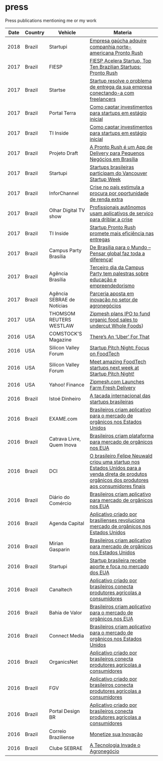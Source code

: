 # press
Press publications mentioning me or my work

Date | Country | Vehicle | Materia  
--- | --- | --- | --- |
2018 | Brazil | Startupi | [Empresa gaúcha adquire companhia norte-americana Pronto Rush](https://startupi.com.br/2018/06/empresa-gaucha-adquire-companhia-norte-americana-pronto-rush/)
2017 | Brazil | FIESP | [FIESP Acelera Startup, Top Ten Brazilian Startups: Pronto Rush](press/pronto_rush_top_10_brazilian_startups.pdf)
2017 | Brazil | Startse | [Startup resolve o problema de entrega da sua empresa conectando-a com freelancers](https://conteudo.startse.com.br/startups/taina/startup-resolve-problema-de-entrega-retail/)
2017 | Brazil | Portal Terra | [Como captar investimentos para startups em estágio inicial](https://www.terra.com.br/noticias/tecnologia/canaltech/como-captar-investimentos-para-startups-em-estagio-inicial,97f4010d6005c25f0613f18ebf28b66avt98w02s.html)
2017 | Brazil | TI Inside | [Como captar investimentos para startups em estágio inicial](http://tiinside.com.br/tiinside/webinside/13/10/2017/como-captar-investimentos-para-startups-em-estagio-inicial/)
2017 | Brazil | Projeto Draft | [A Pronto Rush é um App de Delivery para Pequenos Negócios em Brasília](http://projetodraft.com/a-pronto-rush-e-um-app-de-delivery-para-pequenos-negocios-em-brasilia/)
2017 | Brazil | Startupi | [Startups brasileiras participam do Vancouver Startup Week](https://startupi.com.br/2017/09/startups-brasileiras-participam-do-vancouver-startup-week-2017/)
2017 | Brazil | InforChannel | [Crise no país estimula a procura por oportunidade de renda extra](https://inforchannel.com.br/2017/09/05/crise-no-pais-estimula-procura-por-oportunidade-de-renda-extra/)
2017 | Brazil | Olhar Digital TV show | [Profissionais autônomos usam aplicativos de serviço para driblar a crise](https://olhardigital.com.br/video/profissionais-autonomos-usam-aplicativos-de-servico-para-driblar-a-crise/71378)
2017 | Brazil | TI Inside | [Startup Pronto Rush promete mais eficiência nas entregas](press/startup_pronto_rush_promete_mais_eficiencia_nas_entregas___ti_inside_online_-_web_inside.pdf)
2017 | Brazil | Campus Party Brasília | [De Brasília para o Mundo – Pensar global faz toda a diferença!](https://youtu.be/V2G-fqyZptw?t=7481)
2017 | Brazil | Agência Brasília | [Terceiro dia da Campus Party tem palestras sobre educação e empreendedorismo](https://www.agenciabrasilia.df.gov.br/2017/06/16/terceiro-dia-da-campus-party-tem-palestras-sobre-educacao-e-empreendedorismo/)
2017 | Brazil | Agência SEBRAE de Notícias | [Parceria aposta em inovação no setor de agronegócios](http://www.agenciasebrae.com.br/sites/asn/uf/NA/parceria-aposta-em-inovacao-no-setor-de-agronegocios,3ef4fac7748ac510VgnVCM1000004c00210aRCRD)
2017 | USA | THOMSOM REUTERS WESTLAW | [Zipmesh plans IPO to fund organic food sales to undercut Whole Foods](https://content.next.westlaw.com/Document/Ie2981078ea5311e698dc8b09b4f043e0/View/FullText.html?originationContext=docHeader&contextData=(sc.Search)&transitionType=Document&needToInjectTerms=False&docSource=8f205a563e7444869a3d623e2deb893e&firstPage=true&bhcp=1))
2016 | USA | COMSTOCK'S Magazine | [There’s An ‘Uber’ For That](https://www.comstocksmag.com/web-only/theres-uber)
2016 | USA | Silicon Valley Forum | [Startup Pitch Night: Focus on FoodTech](http://siliconvalleyforum.com/article/startup-pitch-night-focus-on-foodtech)
2016 | USA | Silicon Valley Forum | [Meet amazing FoodTech startups next week at Startup Pitch Night!](http://siliconvalleyforum.com/article/meet-amazing-foodtech-startups-next-week-at-startup-pitch-night)
2016 | USA | Yahoo! Finance | [Zipmesh.com Launches Farm Fresh Delivery](press/zipmesh.pdf)
2016 | Brazil | Istoé Dinheiro | [A tacada internacional das startups brasileiras](https://www.neuwald.biz/wp-content/uploads/2018/12/archive.zip)
2016 | Brazil | EXAME.com | [Brasileiros criam aplicativo para o mercado de orgânicos nos Estados Unidos](http://exame.abril.com.br/negocios/dino/brasileiros-criam-aplicativo-para-mercado-de-organicos-nos-estados-unidos-dino89084290131/)
2016 | Brazil | Catrava Livre, Quem Inova | [Brasileiros criam plataforma para mercado de orgânicos nos EUA](https://queminova.catracalivre.com.br/inova/brasileiros-criam-plataforma-para-mercado-de-organicos-nos-eua/)
2016 | Brazil | DCI | [O brasileiro Felipe Neuwald criou uma startup nos Estados Unidos para a venda direta de produtos orgânicos dos produtores aos consumidores finais](press/cdi_zipmesh.pdf)
2016 | Brazil | Diário do Comércio | [Brasileiros criam aplicativo para mercado de orgânicos nos EUA](press/curtas.pdf)
2016 | Brazil | Agenda Capital | [Aplicativo criado por brasilienses revoluciona mercado de orgânicos nos Estados Unidos](http://agendacapital.com.br/aplicativo-criado-por-brasilienses-revoluciona-mercado-de-organicos-nos-estados-unidos/)
2016 | Brazil | Mirian Gasparin | [Brasileiros criam aplicativo para mercado de orgânicos nos Estados Unidos](http://miriangasparin.com.br/2016/06/brasileiros-criam-aplicativo-para-mercado-de-organicos-nos-estados-unidos/)
2016 | Brazil | Startupi | [Startup brasileira recebe aporte e foca no mercado dos EUA](https://startupi.com.br/2016/05/startup-brasileira-recebe-aporte-e-foca-no-mercado-dos-eua/)
2016 | Brazil | Canaltech | [Aplicativo criado por brasileiros conecta produtores agrícolas a consumidores](https://corporate.canaltech.com.br/noticia/startups/aplicativo-criado-por-brasileiros-conecta-produtores-agricolas-a-consumidores-67227/)
2016 | Brazil | Bahia de Valor | [Brasileiros criam aplicativo para o mercado de orgânicos nos EUA](http://www.bahiadevalor.com.br/2016/05/brasileiros-criam-aplicativo-para-mercado-de-organicos-nos-eua/)
2016 | Brazil | Connect Media | [Brasileiros criam aplicativo para o mercado de orgânicos nos Estados Unidos](http://www.connectmedia.com.br/index.php?pagina=publicacao.php&idpublicacao=2310)
2016 | Brazil | OrganicsNet | [Aplicativo criado por brasileiros conecta produtores agrícolas a consumidores](http://www.organicsnet.com.br/2016/05/aplicativo-criado-por-brasileiros-conecta-produtores-agricolas-a-consumidores/)
2016 | Brazil | FGV | [Aplicativo criado por brasileiros conecta produtores agrícolas a consumidores](press/aplic.pdf)
2016 | Brazil | Portal Design BR | [Aplicativo criado por brasileiros conecta produtores agrícolas a consumidores](http://designbr.ning.com/profiles/blogs/aplicativo-criado-por-brasileiros-conecta-produtores-agricolas-a-)
2016 | Brazil | Correio Braziliense | [Monetize sua Inovação](http://www.correiobraziliense.com.br/app/noticia/eu-estudante/tf_carreira/2016/04/24/tf_carreira_interna,528894/monetize-sua-inovacao.shtml)
2016 | Brazil | Clube SEBRAE | [A Tecnologia Invade o Agronegócio](https://clubesebrae.com.br/blog/a-tecnologia-invade-o-agronegocio)
